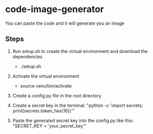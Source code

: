 # code-image-generator
You can paste the code and it will generate you an image

## Steps

1. Run setup.sh to create the virtual environment and download the dependencies
   - ./setup.sh


2. Activate the virtual environment
   - source venv/bin/activate

3. Create a config.py file in the root directory
4. Create a secret key in the terminal: "python -c 'import secrets; print(secrets.token_hex(16))'"
5. Paste the generated secret key into the config.py like this: "SECRET_KEY = 'your_secret_key'"
